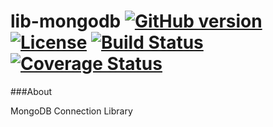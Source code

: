# lib-mongodb [![GitHub version](https://badge.fury.io/gh/corbel-platform%2Flib-mongodb.png)](https://github.com/corbel-platform/lib-mongodb/releases) [![License](http://img.shields.io/badge/license-Apache2-blue.svg?style=flat)](http://www.apache.org/licenses/LICENSE-2.0.txt) [![Build Status](https://travis-ci.org/corbel-platform/lib-mongodb.svg?branch=master)](https://travis-ci.org/corbel-platform/lib-mongodb) [![Coverage Status](https://coveralls.io/repos/corbel-platform/lib-mongodb/badge.svg?branch=master)](https://coveralls.io/r/corbel-platform/lib-mongodb?branch=master)

###About

MongoDB Connection Library
